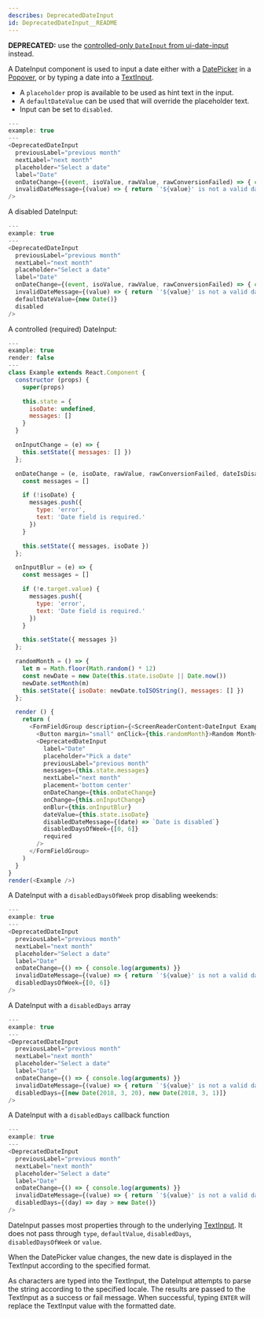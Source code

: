 ```yaml
---
describes: DeprecatedDateInput
id: DeprecatedDateInput__README
---
```


**DEPRECATED:** use the [controlled-only `DateInput` from ui-date-input](#DateInput) instead.

A DateInput component is used to input a date either with a
[DatePicker](#DatePicker) in a [Popover](#Popover), or by typing a date into a
[TextInput](#TextInput). 
- A `placeholder` prop is available to be used as hint text in the input.
- A `defaultDateValue` can be used that will override the placeholder text.
- Input can be set to `disabled`.

```js
---
example: true
---
<DeprecatedDateInput
  previousLabel="previous month"
  nextLabel="next month"
  placeholder="Select a date"
  label="Date"
  onDateChange={(event, isoValue, rawValue, rawConversionFailed) => { console.log(event, isoValue, rawValue, rawConversionFailed) }}
  invalidDateMessage={(value) => { return `'${value}' is not a valid date` }}
/>
```

A disabled DateInput:

```js
---
example: true
---
<DeprecatedDateInput
  previousLabel="previous month"
  nextLabel="next month"
  placeholder="Select a date"
  label="Date"
  onDateChange={(event, isoValue, rawValue, rawConversionFailed) => { console.log(event, isoValue, rawValue, rawConversionFailed) }}
  invalidDateMessage={(value) => { return `'${value}' is not a valid date` }}
  defaultDateValue={new Date()}
  disabled
/>
```

A controlled (required) DateInput:

```js
---
example: true
render: false
---
class Example extends React.Component {
  constructor (props) {
    super(props)

    this.state = {
      isoDate: undefined,
      messages: []
    }
  }

  onInputChange = (e) => {
    this.setState({ messages: [] })
  };

  onDateChange = (e, isoDate, rawValue, rawConversionFailed, dateIsDisabled) => {
    const messages = []

    if (!isoDate) {
      messages.push({
        type: 'error',
        text: 'Date field is required.'
      })
    }

    this.setState({ messages, isoDate })
  };

  onInputBlur = (e) => {
    const messages = []

    if (!e.target.value) {
      messages.push({
        type: 'error',
        text: 'Date field is required.'
      })
    }

    this.setState({ messages })
  };

  randomMonth = () => {
    let m = Math.floor(Math.random() * 12)
    const newDate = new Date(this.state.isoDate || Date.now())
    newDate.setMonth(m)
    this.setState({ isoDate: newDate.toISOString(), messages: [] })
  };

  render () {
    return (
      <FormFieldGroup description={<ScreenReaderContent>DateInput Example</ScreenReaderContent>}>
        <Button margin="small" onClick={this.randomMonth}>Random Month</Button>
        <DeprecatedDateInput
          label="Date"
          placeholder="Pick a date"
          previousLabel="previous month"
          messages={this.state.messages}
          nextLabel="next month"
          placement='bottom center'
          onDateChange={this.onDateChange}
          onChange={this.onInputChange}
          onBlur={this.onInputBlur}
          dateValue={this.state.isoDate}
          disabledDateMessage={(date) => `Date is disabled`}
          disabledDaysOfWeek={[0, 6]}
          required
        />
      </FormFieldGroup>
    )
  }
}
render(<Example />)
```

A DateInput with a `disabledDaysOfWeek` prop disabling weekends:

```js
---
example: true
---
<DeprecatedDateInput
  previousLabel="previous month"
  nextLabel="next month"
  placeholder="Select a date"
  label="Date"
  onDateChange={() => { console.log(arguments) }}
  invalidDateMessage={(value) => { return `'${value}' is not a valid date` }}
  disabledDaysOfWeek={[0, 6]}
/>
```

A DateInput with a `disabledDays` array

```js
---
example: true
---
<DeprecatedDateInput
  previousLabel="previous month"
  nextLabel="next month"
  placeholder="Select a date"
  label="Date"
  onDateChange={() => { console.log(arguments) }}
  invalidDateMessage={(value) => { return `'${value}' is not a valid date` }}
  disabledDays={[new Date(2018, 3, 20), new Date(2018, 3, 1)]}
/>
```


A DateInput with a `disabledDays` callback function

```js
---
example: true
---
<DeprecatedDateInput
  previousLabel="previous month"
  nextLabel="next month"
  placeholder="Select a date"
  label="Date"
  onDateChange={() => { console.log(arguments) }}
  invalidDateMessage={(value) => { return `'${value}' is not a valid date` }}
  disabledDays={(day) => day > new Date()}
/>
```

DateInput passes most properties through to the underlying [TextInput](#TextInput).
It does not pass through `type`, `defaultValue`, `disabledDays`, `disabledDaysOfWeek`
or `value`.

When the DatePicker value changes, the new date is displayed in the TextInput
according to the specified format.

As characters are typed into the TextInput, the DateInput attempts to parse
the string according to the specified locale. The results are passed to the
TextInput as a success or fail message. When successful, typing `ENTER` will replace
the TextInput value with the formatted date.
